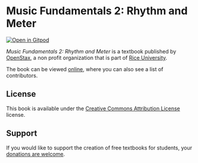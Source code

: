 # Music Fundamentals 2: Rhythm and Meter

[![Open in Gitpod](https://gitpod.io/button/open-in-gitpod.svg)](https://gitpod.io/from-referrer/)

_Music Fundamentals 2: Rhythm and Meter_ is a textbook published by [OpenStax](https://openstax.org/), a non profit organization that is part of [Rice University](https://www.rice.edu/).

The book can be viewed [online](https://openstax.org/details/books/music-fundamentals-2-rhythm-and-meter), where you can also see a list of contributors.

## License
This book is available under the [Creative Commons Attribution License](./LICENSE) license.

## Support
If you would like to support the creation of free textbooks for students, your [donations are welcome](https://riceconnect.rice.edu/donation/support-openstax-banner).
